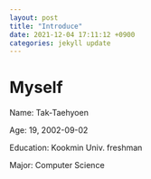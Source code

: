 ```yaml
---
layout: post
title: "Introduce"
date: 2021-12-04 17:11:12 +0900
categories: jekyll update
---
```


# Myself
Name: Tak-Taehyoen

Age: 19, 2002-09-02

Education: Kookmin Univ. freshman

Major: Computer Science
